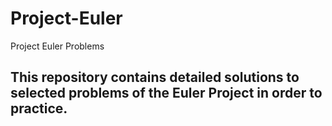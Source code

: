 # Project-Euler
Project Euler Problems

## This repository contains detailed solutions to selected problems of the Euler Project in order to practice.
